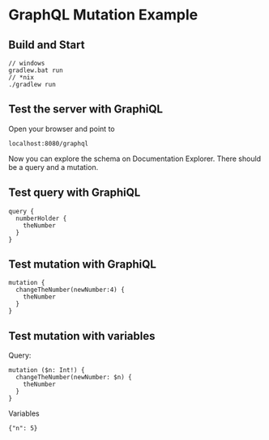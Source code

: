 # GraphQL Mutation Example

## Build and Start

```
// windows
gradlew.bat run
// *nix
./gradlew run 
```

## Test the server with GraphiQL

Open your browser and point to 

```
localhost:8080/graphql
```
Now you can explore the schema on Documentation Explorer. There should be a query and a mutation.

## Test query with GraphiQL

```
query {
  numberHolder {
    theNumber
  }
}
```

## Test mutation with GraphiQL

```
mutation {
  changeTheNumber(newNumber:4) {
    theNumber
  }
}
```

## Test mutation with variables

Query: 

```
mutation ($n: Int!) {
  changeTheNumber(newNumber: $n) {
    theNumber
  }
}

```
Variables
```
{"n": 5}
```
